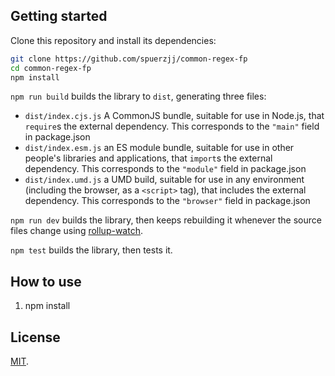 ## Getting started

Clone this repository and install its dependencies:

```bash
git clone https://github.com/spuerzjj/common-regex-fp
cd common-regex-fp
npm install
```

`npm run build` builds the library to `dist`, generating three files:

* `dist/index.cjs.js`
    A CommonJS bundle, suitable for use in Node.js, that `require`s the external dependency. This corresponds to the `"main"` field in package.json
* `dist/index.esm.js`
    an ES module bundle, suitable for use in other people's libraries and applications, that `import`s the external dependency. This corresponds to the `"module"` field in package.json
* `dist/index.umd.js`
    a UMD build, suitable for use in any environment (including the browser, as a `<script>` tag), that includes the external dependency. This corresponds to the `"browser"` field in package.json

`npm run dev` builds the library, then keeps rebuilding it whenever the source files change using [rollup-watch](https://github.com/rollup/rollup-watch).

`npm test` builds the library, then tests it.

## How to use

1. npm install 



## License

[MIT](LICENSE).
